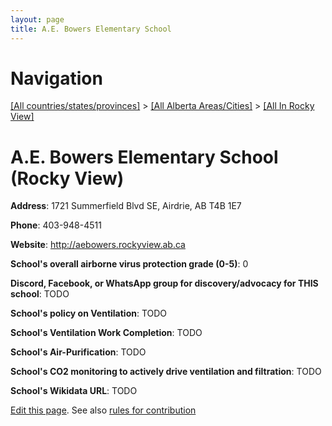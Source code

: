```yaml
---
layout: page
title: A.E. Bowers Elementary School
---
```

# Navigation

[[All countries/states/provinces]](../../..) > [[All Alberta Areas/Cities]](../..) > [[All In Rocky View]](..)

# A.E. Bowers Elementary School (Rocky View)

**Address**: 1721 Summerfield Blvd SE, Airdrie, AB T4B 1E7

**Phone**: 403-948-4511

**Website**: <http://aebowers.rockyview.ab.ca>

**School's overall airborne virus protection grade (0-5)**: 0

**Discord, Facebook, or WhatsApp group for discovery/advocacy for THIS school**: TODO

**School's policy on Ventilation**: TODO

**School's Ventilation Work Completion**: TODO

**School's Air-Purification**: TODO

**School's CO2 monitoring to actively drive ventilation and filtration**: TODO

**School's Wikidata URL**: TODO


[Edit this page](https://github.com/ventilate-schools/AB/edit/main/./Rocky_View/A.E._Bowers_Elementary_School.md). See also [rules for contribution](../../../contribution-rules/)